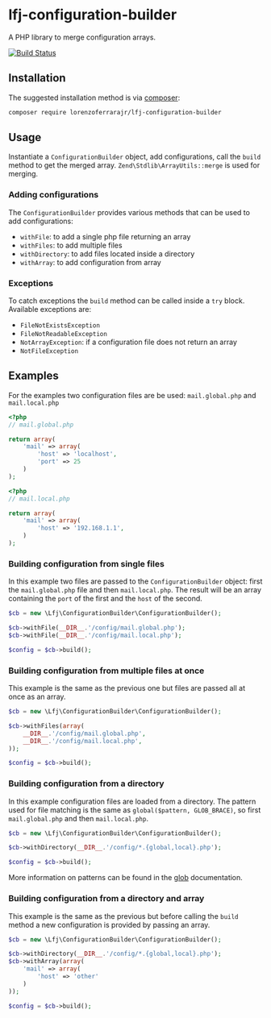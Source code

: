 # lfj-configuration-builder

A PHP library to merge configuration arrays.

[![Build Status](https://travis-ci.org/lorenzoferrarajr/lfj-configuration-builder.svg?branch=master)](https://travis-ci.org/lorenzoferrarajr/lfj-configuration-builder)

## Installation

The suggested installation method is via [composer](https://getcomposer.org/):

```sh
composer require lorenzoferrarajr/lfj-configuration-builder
```

## Usage

Instantiate a `ConfigurationBuilder` object, add configurations, call the `build` method to get the merged array. `Zend\Stdlib\ArrayUtils::merge` is used for merging.

### Adding configurations

The `ConfigurationBuilder` provides various methods that can be used to add configurations:

- `withFile`: to add a single php file returning an array
- `withFiles`: to add multiple files
- `withDirectory`: to add files located inside a directory
- `withArray`: to add configuration from array

### Exceptions

To catch exceptions the `build` method can be called inside a `try` block. Available exceptions are:

- `FileNotExistsException`
- `FileNotReadableException`
- `NotArrayException`: if a configuration file does not return an array
- `NotFileException`

## Examples

For the examples two configuration files are be used: `mail.global.php` and `mail.local.php`

```php
<?php
// mail.global.php

return array(
    'mail' => array(
        'host' => 'localhost',
        'port' => 25
    )
);
```

```php
<?php
// mail.local.php

return array(
    'mail' => array(
        'host' => '192.168.1.1',
    )
);

```

### Building configuration from single files

In this example two files are passed to the `ConfigurationBuilder` object: first the `mail.global.php` file and then `mail.local.php`. The result will be an array containing the `port` of the first and the `host` of the second.

```php
$cb = new \Lfj\ConfigurationBuilder\ConfigurationBuilder();

$cb->withFile(__DIR__.'/config/mail.global.php');
$cb->withFile(__DIR__.'/config/mail.local.php');

$config = $cb->build();
```

### Building configuration from multiple files at once

This example is the same as the previous one but files are passed all at once as an array.

```php
$cb = new \Lfj\ConfigurationBuilder\ConfigurationBuilder();

$cb->withFiles(array(
    __DIR__.'/config/mail.global.php',
    __DIR__.'/config/mail.local.php',
));

$config = $cb->build();
```

### Building configuration from a directory

In this example configuration files are loaded from a directory. The pattern used for file matching is the same as `global($pattern, GLOB_BRACE)`, so first `mail.global.php` and then `mail.local.php`.

```php
$cb = new \Lfj\ConfigurationBuilder\ConfigurationBuilder();

$cb->withDirectory(__DIR__.'/config/*.{global,local}.php');

$config = $cb->build();
```

More information on patterns can be found in the [glob](http://php.net/glob) documentation.

### Building configuration from a directory and array

This example is the same as the previous but before calling the `build` method a new configuration is provided by passing an array.

```php
$cb = new \Lfj\ConfigurationBuilder\ConfigurationBuilder();

$cb->withDirectory(__DIR__.'/config/*.{global,local}.php');
$cb->withArray(array(
    'mail' => array(
        'host' => 'other'
    )
));

$config = $cb->build();
```
